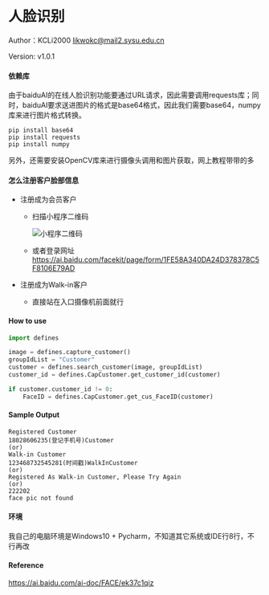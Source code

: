 # 人脸识别 

Author：KCLi2000 likwokc@mail2.sysu.edu.cn

Version: v1.0.1

#### 依赖库

由于baiduAI的在线人脸识别功能要通过URL请求，因此需要调用requests库；同时，baiduAI要求送进图片的格式是base64格式，因此我们需要base64，numpy库来进行图片格式转换。

```
pip install base64
pip install requests
pip install numpy
```

另外，还需要安装OpenCV库来进行摄像头调用和图片获取，网上教程带带的多

#### 怎么注册客户脸部信息

- 注册成为会员客户

  - 扫描小程序二维码

    ![小程序二维码]()

  - 或者登录网址 https://ai.baidu.com/facekit/page/form/1FE58A340DA24D378378C5F8106E79AD

- 注册成为Walk-in客户

  - 直接站在入口摄像机前面就行

#### How to use

```python
import defines

image = defines.capture_customer()
groupIdList = "Customer" 
customer = defines.search_customer(image, groupIdList)
customer_id = defines.CapCustomer.get_customer_id(customer)

if customer.customer_id != 0:
    FaceID = defines.CapCustomer.get_cus_FaceID(customer)

```

#### Sample Output

```
Registered Customer
18028606235(登记手机号)Customer
(or) 
Walk-in Customer
123468732545281(时间戳)WalkInCustomer
(or) 
Registered As Walk-in Customer, Please Try Again
(or) 
222202 
face pic not found
```

#### 环境

我自己的电脑环境是Windows10 + Pycharm，不知道其它系统或IDE行8行，不行再改

#### Reference
https://ai.baidu.com/ai-doc/FACE/ek37c1qiz